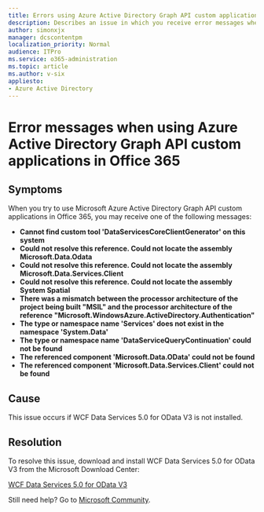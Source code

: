 ```yaml
---
title: Errors using Azure Active Directory Graph API custom applications
description: Describes an issue in which you receive error messages when you try to use Azure Active Directory Graph API custom applications in Office 365. Provides a resolution.
author: simonxjx
manager: dcscontentpm
localization_priority: Normal
audience: ITPro
ms.service: o365-administration
ms.topic: article
ms.author: v-six
appliesto:
- Azure Active Directory
---
```


# Error messages when using Azure Active Directory Graph API custom applications in Office 365

## Symptoms

When you try to use Microsoft Azure Active Directory Graph API custom applications in Office 365, you may receive one of the following messages:

- **Cannot find custom tool 'DataServicesCoreClientGenerator' on this system**
- **Could not resolve this reference. Could not locate the assembly Microsoft.Data.Odata**
- **Could not resolve this reference. Could not locate the assembly Microsoft.Data.Services.Client**
- **Could not resolve this reference. Could not locate the assembly System Spatial**
- **There was a mismatch between the processor architecture of the project being built "MSIL" and the processor architecture of the reference "Microsoft.WindowsAzure.ActiveDirectory.Authentication"**
- **The type or namespace name 'Services' does not exist in the namespace 'System.Data'**
- **The type or namespace name 'DataServiceQueryContinuation' could not be found**
- **The referenced component 'Microsoft.Data.OData' could not be found**
- **The referenced component 'Microsoft.Data.Services.Client' could not be found**

## Cause

This issue occurs if WCF Data Services 5.0 for OData V3 is not installed.

## Resolution

To resolve this issue, download and install WCF Data Services 5.0 for OData V3 from the Microsoft Download Center:

[WCF Data Services 5.0 for OData V3](https://www.microsoft.com/download/details.aspx?id=29306)

Still need help? Go to [Microsoft Community](https://answers.microsoft.com/).